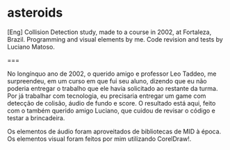 # asteroids

[Eng]
Collision Detection study, made to a course in 2002, at Fortaleza, Brazil. Programming and visual elements by me. Code revision and tests by Luciano Matoso.

===

No longínquo ano de 2002, o querido amigo e professor Leo Taddeo, me surpreendeu, em um curso em que fui seu aluno, dizendo que eu não poderia entregar o trabalho que ele havia solicitado ao restante da turma. Por já trabalhar com tecnologia, eu precisaria entregar um game com detecção de colisão, áudio de fundo e score. O resultado está aqui, feito com o também querido amigo Luciano, que cuidou de revisar o código e testar a brincadeira.

Os elementos de áudio foram aproveitados de bibliotecas de MID à época. Os elementos visual foram feitos por mim utilizando CorelDraw!.
